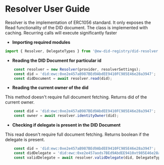 # Resolver User Guide

Resolver is the implementation of ERC1056 standard. It only exposes the Read functionality
of the DID document. The class is implemented with caching. Recurring calls will execute 
significantly faster

* **Importing required modules**

``` typescript
import { Resolver, DelegateTypes } from '@ew-did-registry/did-resolver';
```

* **Reading the DID Document for particular id**

``` typescript  
    const resolver = new Resolver(provider, resolverSettings);
    const did = 'did:ewc:0xe2e457aB987BEd9AbdEE9410FC985E46e28a3947';
    const didDocument = await resolver.read(did);
```

* **Reading the current owner of the did**

This method doesn't require full document fetching.
Returns did of the current owner.
``` typescript
    const did = 'did:ewc:0xe2e457aB987BEd9AbdEE9410FC985E46e28a3947';
    const owner = await resolver.identityOwner(did);
```

* **Checking if delegate is present in the DID Document**

This read doesn't require full document fetching.
Returns boolean if the delegate is present.
``` typescript
    const did = 'did:ewc:0xe2e457aB987BEd9AbdEE9410FC985E46e28a3947';
    const didDelegate = 'did:ewc:0xe2e457aods7BEd9AbdEE9410xt985E46e28a3947';
    const validDelegate = await resolver.validDelegate(did, DelegateTypes.verification, didDelegate);
```

